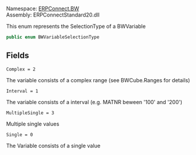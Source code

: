 Namespace: [ERPConnect.BW](../)\
Assembly: ERPConnectStandard20.dll

This enum represents the SelectionType of a BWVariable

```csharp
public enum BWVariableSelectionType

```

## Fields

`Complex = 2`

The variable consists of a complex range (see BWCube.Ranges for details)

`Interval = 1`

The variable consists of a interval (e.g. MATNR beween '100' and '200')

`MultipleSingle = 3`

Multiple single values

`Single = 0`

The Variable consists of a single value
